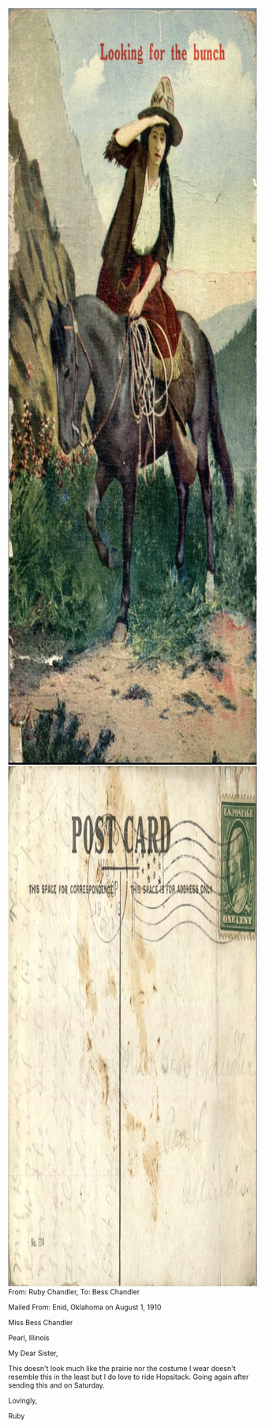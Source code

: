 <html><body><img class="alignnone size-full wp-image-1286" src="/wp-content/uploads/2014/06/postcard-2014-20140613_11511428_0560.jpg" alt="postcard-2014-20140613_11511428_0560" width="1059" height="1531"> <img class="alignnone size-full wp-image-1287" src="/wp-content/uploads/2014/06/postcard-2014-20140613_11512130_0561.jpg" alt="postcard-2014-20140613_11512130_0561" width="1561" height="1052">From: Ruby Chandler, To: Bess Chandler

Mailed From: Enid, Oklahoma on August 1, 1910



Miss Bess Chandler

Pearl, Illinois



My Dear Sister,

This doesn't look much like the prairie nor the costume I wear doesn't resemble this in the least but I do love to ride Hopsitack. Going again after sending this and on Saturday.

Lovingly,

Ruby</body></html>